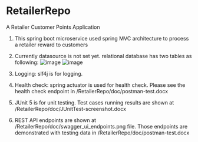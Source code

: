 ﻿# RetailerRepo
A Retailer Customer Points Application

1. This spring boot microservice used spring MVC architecture to process a retailer reward to customers

2. Currently datasource is not set yet.
relational database has two tables as following:
![image](https://github.com/alicefangli/RetailerRepo/assets/130603197/6a75999f-cf7c-4dfc-950e-48336593f143)
![image](https://github.com/alicefangli/RetailerRepo/assets/130603197/472279fa-47ca-44f0-97dd-c1416762ac11)

3. Logging: slf4j is for logging.

4. Health check: spring actuator is used for health check. Please see the health check endpoint in /RetailerRepo/doc/postman-test.docx

5. JUnit 5 is for unit testing. Test cases running results are shown at /RetailerRepo/doc/JUnitTest-screenshot.docx

6. REST API endpoints are shown at /RetailerRepo/doc/swagger_ui_endpoints.png file. Those endpoints are demonstrated with testing data in /RetailerRepo/doc/postman-test.docx


